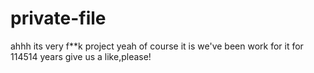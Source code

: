 # private-file
ahhh its very f**k project
yeah of course it is
we've been work for it for 114514 years
give us a like,please!